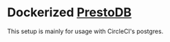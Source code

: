 # Dockerized [PrestoDB](https://prestodb.io/)

This setup is mainly for usage with CircleCI's postgres.
